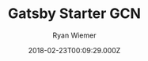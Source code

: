 ---
title: Gatsby Starter GCN
github: https://github.com/ryanwiemer/gatsby-starter-gcn
demo: https://gcn.netlify.app/
author: Ryan Wiemer
ssg:
  - Gatsby
cms:
  - Contentful
date: 2018-02-23T00:09:29.000Z
description: >-
  A starter template to build amazing static websites with Gatsby, Contentful
  and Netlify
draft: true
publish_date: '2018-02-23T00:09:29Z'
update_date: '2021-11-19T05:17:33Z'
github_star: 508
github_fork: 119
---